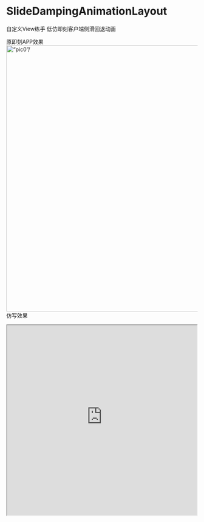 # SlideDampingAnimationLayout
自定义View练手 低仿即刻客户端侧滑回退动画

原即刻APP效果
<img src="http://p3z4bc5an.bkt.clouddn.com/jike_demo_gif.gif" width="700" hegiht="700" alt=“pic0”/>
仿写效果
<iframe height="500" width="500" src="http://p3z4bc5an.bkt.clouddn.com/demo_gif.gif">
